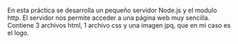 En esta práctica se desarrolla un pequeño servidor Node.js y el modulo http. 
El servidor nos permite acceder a una página web muy sencilla. 
Contiene 3 archivos html, 1 archivo css y una imagen jpq, que en mi caso es el logo.

